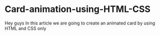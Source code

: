 # Card-animation-using-HTML-CSS
Hey guys In this article we are going to create an animated card by using HTML and CSS only
